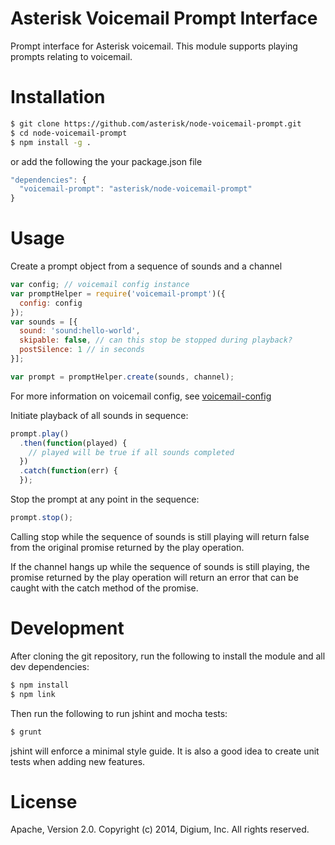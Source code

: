 # Asterisk Voicemail Prompt Interface

Prompt interface for Asterisk voicemail. This module supports playing prompts relating to voicemail.

# Installation

```bash
$ git clone https://github.com/asterisk/node-voicemail-prompt.git
$ cd node-voicemail-prompt
$ npm install -g .
```

or add the following the your package.json file

```JavaScript
"dependencies": {
  "voicemail-prompt": "asterisk/node-voicemail-prompt"
}
```

# Usage

Create a prompt object from a sequence of sounds and a channel

```JavaScript
var config; // voicemail config instance
var promptHelper = require('voicemail-prompt')({
  config: config
});
var sounds = [{
  sound: 'sound:hello-world',
  skipable: false, // can this stop be stopped during playback?
  postSilence: 1 // in seconds
}];

var prompt = promptHelper.create(sounds, channel);
```

For more information on voicemail config, see [voicemail-config](http://github.com/asterisk/node-voicemail-config)

Initiate playback of all sounds in sequence:

```JavaScript
prompt.play()
  .then(function(played) {
    // played will be true if all sounds completed
  })
  .catch(function(err) {
  });
```

Stop the prompt at any point in the sequence:

```JavaScript
prompt.stop();
```

Calling stop while the sequence of sounds is still playing will return false from the original promise returned by the play operation.

If the channel hangs up while the sequence of sounds is still playing, the promise returned by the play operation will return an error that can be caught with the catch method of the promise.

# Development

After cloning the git repository, run the following to install the module and all dev dependencies:

```bash
$ npm install
$ npm link
```

Then run the following to run jshint and mocha tests:

```bash
$ grunt
```

jshint will enforce a minimal style guide. It is also a good idea to create unit tests when adding new features.

# License

Apache, Version 2.0. Copyright (c) 2014, Digium, Inc. All rights reserved.

